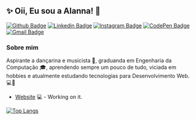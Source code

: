 
<!--
**alannapaiva/alannapaiva** is a ✨ _special_ ✨ repository because its `README.md` (this file) appears on your GitHub profile.

Here are some ideas to get you started:

- 🔭 I’m currently working on ...
- 🌱 I’m currently learning ...
- 👯 I’m looking to collaborate on ...
- 🤔 I’m looking for help with ...
- 💬 Ask me about ...
- 📫 How to reach me: ...
- 😄 Pronouns: ...
- ⚡ Fun fact: ...
-->

## ✨ Oii, Eu sou a Alanna! :crescent_moon:

[![Github Badge](https://img.shields.io/badge/-Github-000?style=flat-square&logo=Github&logoColor=white&link=https://github.com/alannapaiva)](https://github.com/alannapaiva)
[![Linkedin Badge](https://img.shields.io/badge/-LinkedIn-blue?style=flat-square&logo=Linkedin&logoColor=white&link=https://www.linkedin.com/in/alanna-paiva-b26881169/)](https://www.linkedin.com/in/alanna-paiva-b26881169/)
[![Instagram Badge](https://img.shields.io/badge/-Instagram-E4405F?style=flat-square&logo=Instagram&logoColor=white&link=https://www.instagram.com/alannapaivaa/)](https://www.instagram.com/alannapaivaa/)
[![CodePen Badge](https://img.shields.io/badge/-CodePen-black?style=flat-square&logo=CodePen&logoColor=#E4405F&link=https://codepen.io/paivalanna)](https://codepen.io/paivalanna)
[![Gmail Badge](https://img.shields.io/badge/-Gmail-white?style=flat-square&logo=Gmail&logoColor=#E4405F&link=mailto:alannapaiva1@hotmail.com)](mailto:alannapaiva1@hotmail.com)

### Sobre mim
 Aspirante a dançarina e musicista :dancer:, graduanda em Engenharia da Computação :mortar_board:, aprendendo sempre um pouco de tudo, viciada em hobbies e atualmente estudando tecnologias para Desenvolvimento Web. :computer::sparkling_heart: 

- [Website](https://alannapaiva.github.io/site_pessoal_2020/) 💻 - Working on it.

[![Top Langs](https://github-readme-stats.vercel.app/api/top-langs/?alannapaiva=anuraghazra&layout=compact)](https://github.com/anuraghazra/github-readme-stats)
